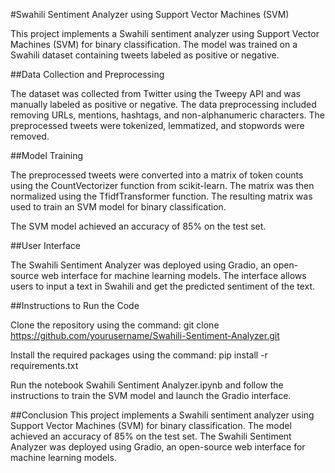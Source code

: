 
#Swahili Sentiment Analyzer using Support Vector Machines (SVM)

This project implements a Swahili sentiment analyzer using Support Vector Machines (SVM) for binary classification. The model was trained on a Swahili dataset containing tweets labeled as positive or negative.

##Data Collection and Preprocessing

The dataset was collected from Twitter using the Tweepy API and was manually labeled as positive or negative. The data preprocessing included removing URLs, mentions, hashtags, and non-alphanumeric characters. The preprocessed tweets were tokenized, lemmatized, and stopwords were removed.

##Model Training

The preprocessed tweets were converted into a matrix of token counts using the CountVectorizer function from scikit-learn. The matrix was then normalized using the TfidfTransformer function. The resulting matrix was used to train an SVM model for binary classification.

The SVM model achieved an accuracy of 85% on the test set.

##User Interface

The Swahili Sentiment Analyzer was deployed using Gradio, an open-source web interface for machine learning models. The interface allows users to input a text in Swahili and get the predicted sentiment of the text.

##Instructions to Run the Code

Clone the repository using the command:
git clone https://github.com/yourusername/Swahili-Sentiment-Analyzer.git

Install the required packages using the command:
pip install -r requirements.txt

Run the notebook Swahili Sentiment Analyzer.ipynb and follow the instructions to train the SVM model and launch the Gradio interface.

##Conclusion
This project implements a Swahili sentiment analyzer using Support Vector Machines (SVM) for binary classification. The model achieved an accuracy of 85% on the test set. The Swahili Sentiment Analyzer was deployed using Gradio, an open-source web interface for machine learning models.

